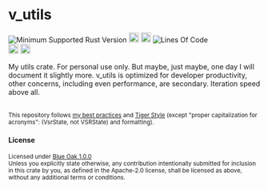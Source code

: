 # v_utils
![Minimum Supported Rust Version](https://img.shields.io/badge/nightly-1.86+-ab6000.svg)
[<img alt="crates.io" src="https://img.shields.io/crates/v/v_utils.svg?color=fc8d62&logo=rust" height="20" style=flat-square>](https://crates.io/crates/v_utils)
[<img alt="docs.rs" src="https://img.shields.io/badge/docs.rs-66c2a5?style=for-the-badge&labelColor=555555&logo=docs.rs&style=flat-square" height="20">](https://docs.rs/v_utils)
![Lines Of Code](https://img.shields.io/badge/LoC-3589-lightblue)
<br>
[<img alt="ci errors" src="https://img.shields.io/github/actions/workflow/status/valeratrades/v_utils/errors.yml?branch=master&style=for-the-badge&style=flat-square&label=errors&labelColor=420d09" height="20">](https://github.com/valeratrades/v_utils/actions?query=branch%3Amaster) <!--NB: Won't find it if repo is private-->
[<img alt="ci warnings" src="https://img.shields.io/github/actions/workflow/status/valeratrades/v_utils/warnings.yml?branch=master&style=for-the-badge&style=flat-square&label=warnings&labelColor=d16002" height="20">](https://github.com/valeratrades/v_utils/actions?query=branch%3Amaster) <!--NB: Won't find it if repo is private-->

My utils crate. For personal use only. But maybe, just maybe, one day I will document it slightly more. v_utils is optimized for developer productivity, other concerns, including even performance, are secondary. Iteration speed above all.



<br>

<sup>
	This repository follows <a href="https://github.com/valeratrades/.github/tree/master/best_practices">my best practices</a> and <a href="https://github.com/tigerbeetle/tigerbeetle/blob/main/docs/TIGER_STYLE.md">Tiger Style</a> (except "proper capitalization for acronyms": (VsrState, not VSRState) and formatting).
</sup>

#### License

<sup>
	Licensed under <a href="LICENSE">Blue Oak 1.0.0</a>
</sup>

<br>

<sub>
	Unless you explicitly state otherwise, any contribution intentionally submitted
for inclusion in this crate by you, as defined in the Apache-2.0 license, shall
be licensed as above, without any additional terms or conditions.
</sub>
